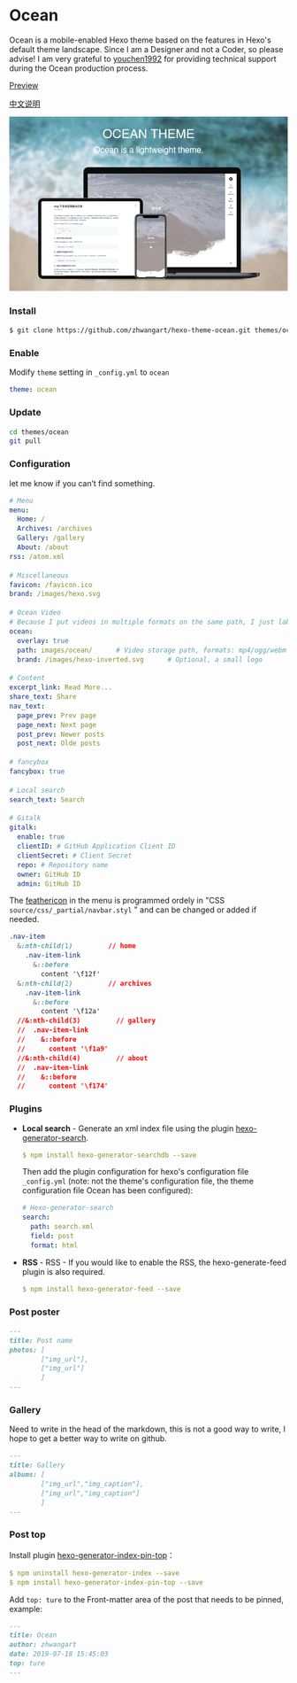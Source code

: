 # Ocean

Ocean is a mobile-enabled Hexo theme based on the features in Hexo's default theme landscape. Since I am a Designer and not a Coder, so please advise! I am very grateful to [youchen1992](https://github.com/youchen1992) for providing technical support during the Ocean production process.


[Preview](https://zhwangart.github.io)

[中文说明](https://zhwangart.github.io/2018/11/30/Ocean/)

![Screenshot](screenshots/hexo-theme-ocean.jpg)

### Install

``` bash
$ git clone https://github.com/zhwangart/hexo-theme-ocean.git themes/ocean
```

### Enable

Modify `theme` setting in `_config.yml` to `ocean`

``` yml
theme: ocean
```

### Update

``` bash
cd themes/ocean
git pull
```

### Configuration

let me know if you can’t find something.

``` yml
# Menu
menu:
  Home: /
  Archives: /archives
  Gallery: /gallery
  About: /about
rss: /atom.xml

# Miscellaneous
favicon: /favicon.ico
brand: /images/hexo.svg

# Ocean Video
# Because I put videos in multiple formats on the same path, I just labeled the path here.
ocean:
  overlay: true
  path: images/ocean/      # Video storage path, formats: mp4/ogg/webm
  brand: /images/hexo-inverted.svg      # Optional, a small logo

# Content
excerpt_link: Read More...
share_text: Share
nav_text:
  page_prev: Prev page
  page_next: Next page
  post_prev: Newer posts
  post_next: Olde posts

# fancybox
fancybox: true

# Local search
search_text: Search

# Gitalk
gitalk:
  enable: true
  clientID: # GitHub Application Client ID
  clientSecret: # Client Secret
  repo: # Repository name
  owner: GitHub ID
  admin: GitHub ID
```

The [feathericon](https://feathericon.com) in the menu is programmed ordely in "CSS `source/css/_partial/navbar.styl` " and can be changed or added if needed.

``` css
.nav-item
  &:nth-child(1)         // home
    .nav-item-link
      &::before
        content '\f12f'
  &:nth-child(2)         // archives
    .nav-item-link
      &::before
        content '\f12a'
  //&:nth-child(3)         // gallery
  //  .nav-item-link
  //    &::before
  //      content '\f1a9'
  //&:nth-child(4)         // about
  //  .nav-item-link
  //    &::before
  //      content '\f174'
```

### Plugins

+ **Local search** - Generate an xml index file using the plugin [hexo-generator-search](https://github.com/hexojs/hexo-theme-landscape).
  ```yml
  $ npm install hexo-generator-searchdb --save
  ```
  Then add the plugin configuration for hexo's configuration file `_config.yml` (note: not the theme's configuration file, the theme configuration file Ocean has been configured):
  ```yml
  # Hexo-generator-search
  search:
    path: search.xml
    field: post
    format: html
  ```

+ **RSS** - RSS - If you would like to enable the RSS, the hexo-generate-feed plugin is also required.
  ```yml
  $ npm install hexo-generator-feed --save
  ```

### Post poster

``` md
---
title: Post name
photos: [
        ["img_url"],
        ["img_url"]
        ]
---        
```

### Gallery
Need to write in the head of the markdown, this is not a good way to write, I hope to get a better way to write on github.

``` md
---
title: Gallery
albums: [
        ["img_url","img_caption"],
        ["img_url","img_caption"]
        ]
---
```

### Post top

Install plugin [hexo-generator-index-pin-top](https://github.com/netcan/hexo-generator-index-pin-top)：

``` yml
$ npm uninstall hexo-generator-index --save
$ npm install hexo-generator-index-pin-top --save
```

Add `top: ture` to the Front-matter area of the post that needs to be pinned, example:

``` md
---
title: Ocean
author: zhwangart
date: 2019-07-18 15:45:03
top: ture
---
```
